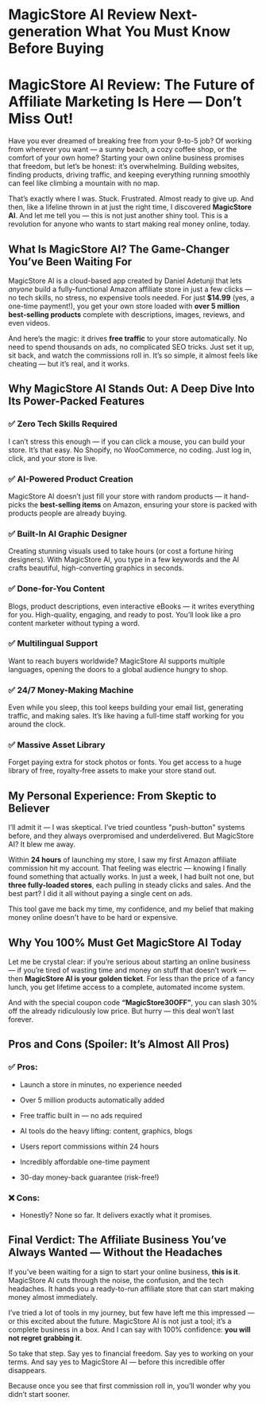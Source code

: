 # MagicStore AI Review Next-generation What You Must Know Before Buying
<h1 class="" data-start="167" data-end="250">MagicStore AI Review: The Future of Affiliate Marketing Is Here — Don’t Miss Out!</h1>
<p class="" data-start="252" data-end="654">Have you ever dreamed of breaking free from your 9-to-5 job? Of working from wherever you want — a sunny beach, a cozy coffee shop, or the comfort of your own home? Starting your own online business promises that freedom, but let’s be honest: it’s overwhelming. Building websites, finding products, driving traffic, and keeping everything running smoothly can feel like climbing a mountain with no map.</p>
<p class="" data-start="656" data-end="962">That’s exactly where I was. Stuck. Frustrated. Almost ready to give up. And then, like a lifeline thrown in at just the right time, I discovered <strong data-start="801" data-end="818">MagicStore AI</strong>. And let me tell you — this is not just another shiny tool. This is a revolution for anyone who wants to start making real money online, today.</p>

<h2 class="" data-start="964" data-end="1030">What Is MagicStore AI? The Game-Changer You’ve Been Waiting For</h2>
<p class="" data-start="1032" data-end="1423">MagicStore AI is a cloud-based app created by Daniel Adetunji that lets <em data-start="1104" data-end="1112">anyone</em> build a fully-functional Amazon affiliate store in just a few clicks — no tech skills, no stress, no expensive tools needed. For just <strong data-start="1247" data-end="1257">$14.99</strong> (yes, a one-time payment!), you get your own store loaded with <strong data-start="1321" data-end="1361">over 5 million best-selling products</strong> complete with descriptions, images, reviews, and even videos.</p>
<p class="" data-start="1425" data-end="1702">And here’s the magic: it drives <strong data-start="1457" data-end="1473">free traffic</strong> to your store automatically. No need to spend thousands on ads, no complicated SEO tricks. Just set it up, sit back, and watch the commissions roll in. It’s so simple, it almost feels like cheating — but it’s real, and it works.</p>

<h2 class="" data-start="1704" data-end="1779">Why MagicStore AI Stands Out: A Deep Dive Into Its Power-Packed Features</h2>
<h3 class="" data-start="1781" data-end="1812">✅ Zero Tech Skills Required</h3>
<p class="" data-start="1813" data-end="1992">I can’t stress this enough — if you can click a mouse, you can build your store. It’s that easy. No Shopify, no WooCommerce, no coding. Just log in, click, and your store is live.</p>

<h3 class="" data-start="1994" data-end="2027">✅ AI-Powered Product Creation</h3>
<p class="" data-start="2028" data-end="2216">MagicStore AI doesn’t just fill your store with random products — it hand-picks the <strong data-start="2112" data-end="2134">best-selling items</strong> on Amazon, ensuring your store is packed with products people are already buying.</p>

<h3 class="" data-start="2218" data-end="2252">✅ Built-In AI Graphic Designer</h3>
<p class="" data-start="2253" data-end="2448">Creating stunning visuals used to take hours (or cost a fortune hiring designers). With MagicStore AI, you type in a few keywords and the AI crafts beautiful, high-converting graphics in seconds.</p>

<h3 class="" data-start="2450" data-end="2476">✅ Done-for-You Content</h3>
<p class="" data-start="2477" data-end="2667">Blogs, product descriptions, even interactive eBooks — it writes everything for you. High-quality, engaging, and ready to post. You’ll look like a pro content marketer without typing a word.</p>

<h3 class="" data-start="2669" data-end="2695">✅ Multilingual Support</h3>
<p class="" data-start="2696" data-end="2825">Want to reach buyers worldwide? MagicStore AI supports multiple languages, opening the doors to a global audience hungry to shop.</p>

<h3 class="" data-start="2827" data-end="2858">✅ 24/7 Money-Making Machine</h3>
<p class="" data-start="2859" data-end="3029">Even while you sleep, this tool keeps building your email list, generating traffic, and making sales. It’s like having a full-time staff working for you around the clock.</p>

<h3 class="" data-start="3031" data-end="3058">✅ Massive Asset Library</h3>
<p class="" data-start="3059" data-end="3197">Forget paying extra for stock photos or fonts. You get access to a huge library of free, royalty-free assets to make your store stand out.</p>

<h2 class="" data-start="3199" data-end="3250">My Personal Experience: From Skeptic to Believer</h2>
<p class="" data-start="3252" data-end="3420">I’ll admit it — I was skeptical. I’ve tried countless "push-button" systems before, and they always overpromised and underdelivered. But MagicStore AI? It blew me away.</p>
<p class="" data-start="3422" data-end="3788">Within <strong data-start="3429" data-end="3441">24 hours</strong> of launching my store, I saw my first Amazon affiliate commission hit my account. That feeling was electric — knowing I finally found something that actually works. In just a week, I had built not one, but <strong data-start="3648" data-end="3677">three fully-loaded stores</strong>, each pulling in steady clicks and sales. And the best part? I did it all without paying a single cent on ads.</p>
<p class="" data-start="3790" data-end="3913">This tool gave me back my time, my confidence, and my belief that making money online doesn't have to be hard or expensive.</p>

<h2 class="" data-start="3915" data-end="3959">Why You 100% Must Get MagicStore AI Today</h2>
<p class="" data-start="3961" data-end="4262">Let me be crystal clear: if you’re serious about starting an online business — if you’re tired of wasting time and money on stuff that doesn’t work — then <strong data-start="4116" data-end="4155">MagicStore AI is your golden ticket</strong>. For less than the price of a fancy lunch, you get lifetime access to a complete, automated income system.</p>
<p class="" data-start="4264" data-end="4419">And with the special coupon code <strong data-start="4297" data-end="4318">“MagicStore30OFF”</strong>, you can slash 30% off the already ridiculously low price. But hurry — this deal won’t last forever.</p>

<h2 class="" data-start="4421" data-end="4469">Pros and Cons (Spoiler: It’s Almost All Pros)</h2>
<h3 class="" data-start="4471" data-end="4482">✅ Pros:</h3>
<ul data-start="4483" data-end="4805">
 	<li class="" data-start="4483" data-end="4532">
<p class="" data-start="4485" data-end="4532">Launch a store in minutes, no experience needed</p>
</li>
 	<li class="" data-start="4533" data-end="4578">
<p class="" data-start="4535" data-end="4578">Over 5 million products automatically added</p>
</li>
 	<li class="" data-start="4579" data-end="4620">
<p class="" data-start="4581" data-end="4620">Free traffic built in — no ads required</p>
</li>
 	<li class="" data-start="4621" data-end="4678">
<p class="" data-start="4623" data-end="4678">AI tools do the heavy lifting: content, graphics, blogs</p>
</li>
 	<li class="" data-start="4679" data-end="4721">
<p class="" data-start="4681" data-end="4721">Users report commissions within 24 hours</p>
</li>
 	<li class="" data-start="4722" data-end="4762">
<p class="" data-start="4724" data-end="4762">Incredibly affordable one-time payment</p>
</li>
 	<li class="" data-start="4763" data-end="4805">
<p class="" data-start="4765" data-end="4805">30-day money-back guarantee (risk-free!)</p>
</li>
</ul>
<h3 class="" data-start="4807" data-end="4818">❌ Cons:</h3>
<ul data-start="4819" data-end="4881">
 	<li class="" data-start="4819" data-end="4881">
<p class="" data-start="4821" data-end="4881">Honestly? None so far. It delivers exactly what it promises.</p>
</li>
</ul>
<h2 class="" data-start="4883" data-end="4968">Final Verdict: The Affiliate Business You’ve Always Wanted — Without the Headaches</h2>
<p class="" data-start="4970" data-end="5219">If you’ve been waiting for a sign to start your online business, <strong data-start="5035" data-end="5049">this is it</strong>. MagicStore AI cuts through the noise, the confusion, and the tech headaches. It hands you a ready-to-run affiliate store that can start making money almost immediately.</p>
<p class="" data-start="5221" data-end="5475">I’ve tried a lot of tools in my journey, but few have left me this impressed — or this excited about the future. MagicStore AI is not just a tool; it’s a complete business in a box. And I can say with 100% confidence: <strong data-start="5439" data-end="5474">you will not regret grabbing it</strong>.</p>
<p class="" data-start="5477" data-end="5631">So take that step. Say yes to financial freedom. Say yes to working on your terms. And say yes to MagicStore AI — before this incredible offer disappears.</p>
<p class="" data-start="5633" data-end="5727">Because once you see that first commission roll in, you’ll wonder why you didn’t start sooner.</p>
